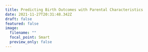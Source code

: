 ```yaml
---
title: Predicting Birth Outcomes with Parental Characteristics
date: 2021-11-27T20:31:48.342Z
draft: false
featured: false
image:
  filename: ""
  focal_point: Smart
  preview_only: false
---
```

